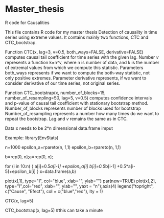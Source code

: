 # Master_thesis
R code for Causalities


This file contains R code for my master thesis Detection of causality in time series using extreme values. It contains mainly two functions, CTC and CTC_bootstrap. 

Function CTC(x, lag=3, v=0.5, both_ways=FALSE, derivative=FALSE) computes causal tail coefficient for time series with the given lag. 
Number $v$ represents a function k=n^v, where n is number of data, and k is the number of extremal values from which we compute this statistic.
Parameters both_ways represents if we want to compute the both-way statistic, not only positive extremes. 
Parameter derivative represents, if we want to consider derivative of our time series, not original series. 

Function CTC_bootstrap(x, number_of_blocks=15, number_of_resampling=50, lag=5,  v=0.5) computes confidence intervals and p-value of causal tail coefficient with stationary bootstrap method. 
Number_of_blocks represents number of blocks used for bootstrap
Number_of_resampling represents a number how many times do we want to repeat the bootstrap. 
Lag and $v$ remains the same as in CTC. 

Data x needs to be 2*n dimensional data.frame imput


Example:
library(EnvStats)

n=1000
epsilon_a=rpareto(n, 1,1)
epsilon_b=rpareto(n, 1,1)

b=rep(0, n);a=rep(0, n);

for (i in 10:n) {
  a[i]=0.5*a[i-1] +epsilon_a[i]
  b[i]=0.5*b[i-1]  +0.5*a[i-5]+epsilon_b[i]
}
x=data.frame(a,b)


plot(x[,1], type="l", col="blue", xlab="", ylab="")
par(new=TRUE)
plot(x[,2], type="l",col="red", xlab="", ylab="", yaxt = "n");axis(4)
legend("topright", c("Cause", "Efect"), col = c("blue","red"), lty = 1)



CTC(x, lag=5)

CTC_bootstrap(x, lag=5) #this can take a minute



















